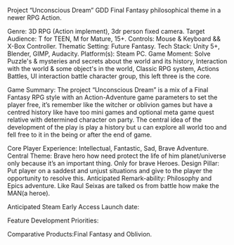 ﻿Project “Unconscious Dream” GDD
Final Fantasy philosophical theme in a newer RPG Action.

Genre: 3D RPG (Action implement), 3dr person fixed camera. 
Target Audience: T for TEEN, M for Mature, 15+.
Controls: Mouse & Keyboard && X-Box Controller.
Thematic Setting: Future Fantasy.
Tech Stack: Unity 5+, Blender, GIMP, Audacity.
Platform(s): Steam PC.
Game Moment: Solve Puzzle's & mysteries and secrets about the world and its history, Interaction with the world & some object's in the world, Classic RPG system, Actions Battles, UI interaction battle character group, this left three is the core.

Game Summary: The project “Unconscious Dream” is a mix of a Final Fantasy RPG style with an Action-Adventure game parameters to set the player free, it’s remember like the witcher or oblivion games but have a centred history like have too mini games and optional meta game quest relative with determined character on party. The central idea of the development of the play is play a history but u can explore all world too and fell free to it in the being or after the end of game.

Core Player Experience: Intellectual, Fantastic, Sad, Brave Adventure.
Central Theme: Brave hero how need protect the life of him planet/universe only because it’s an important thing. Only for brave Heroes.
Design Pillar: Put player on a saddest and unjust situations and give to the player the opportunity to resolve this.
Anticipated Remark-ability: Philosophy and Epics adventure. Like Raul Seixas are talked os from battle how make the MAN(a heroe).

Anticipated Steam Early Access Launch date: 

Feature Development Priorities:


Comparative Products:Final Fantasy and Oblivion.
